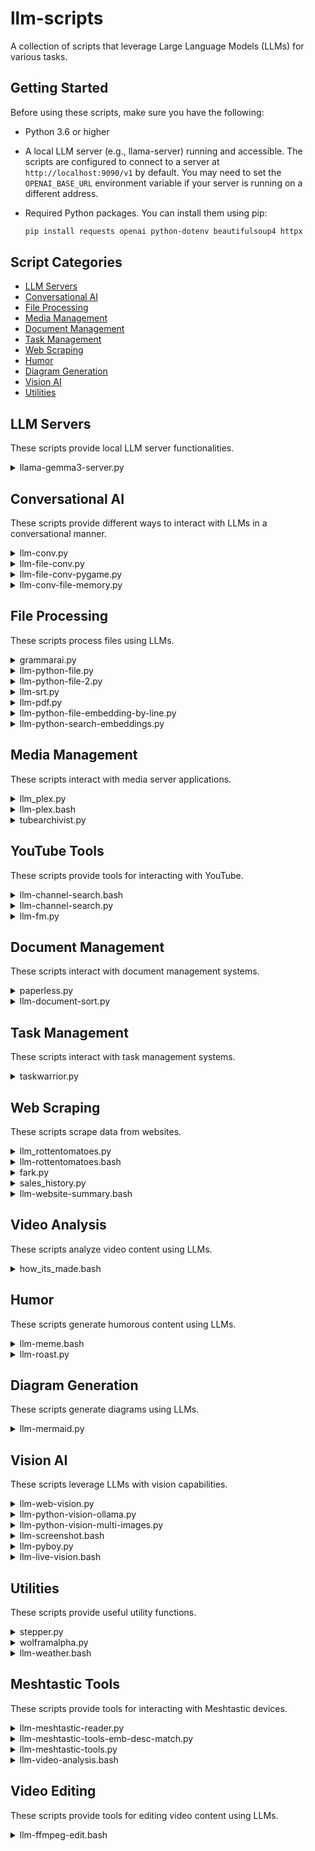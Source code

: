 # llm-scripts

A collection of scripts that leverage Large Language Models (LLMs) for various tasks.

## Getting Started

Before using these scripts, make sure you have the following:

*   Python 3.6 or higher
*   A local LLM server (e.g., llama-server) running and accessible.  The scripts are configured to connect to a server at `http://localhost:9090/v1` by default. You may need to set the `OPENAI_BASE_URL` environment variable if your server is running on a different address.
*   Required Python packages. You can install them using pip:

    ```bash
    pip install requests openai python-dotenv beautifulsoup4 httpx
    ```

## Script Categories

*   [LLM Servers](#llm-servers)
*   [Conversational AI](#conversational-ai)
*   [File Processing](#file-processing)
*   [Media Management](#media-management)
*   [Document Management](#document-management)
*   [Task Management](#task-management)
*   [Web Scraping](#web-scraping)
*   [Humor](#humor)
*   [Diagram Generation](#diagram-generation)
*   [Vision AI](#vision-ai)
*   [Utilities](#utilities)

## LLM Servers

These scripts provide local LLM server functionalities.

<details>
<summary>llama-gemma3-server.py</summary>

### `llama-gemma3-server.py`

**Description:** A Flask-based web server that provides an OpenAI-compatible API endpoint (`/v1/chat/completions`) for interacting with a local `llama-gemma3-cli` executable. It supports both text and image (vision) inputs.

**Purpose:** This script allows users to run a local Gemma 3B model with vision capabilities via a web API, making it compatible with applications designed to use OpenAI's chat completion API. It handles temporary file creation for images and manages the `llama-gemma3-cli` process.

**Usage:**

1.  **Configuration:**
    *   Set the `MODEL_DIR` variable in the script to the absolute path of the directory containing your `google_gemma-3-4b-it-Q8_0.gguf` and `mmproj-google-gemma-3-4b-it-f32.gguf` model files.
    *   Ensure `llama-gemma3-cli` executable is in `/usr/local/bin` or update the `command` variable in the script to its correct path.
2.  **Run the server:**

    ```bash
    python llama-gemma3-server.py
    ```

    The server will run on `http://0.0.0.0:5000` by default.

**Dependencies:**

*   `flask`
*   `llama-gemma3-cli` (external executable)

**Configuration:**

*   `MODEL_DIR`: **MUST BE SET** by the user to the directory containing the Gemma model files.
*   `MODEL_FILE`: `google_gemma-3-4b-it-Q8_0.gguf` (default)
*   `MMPROJ_FILE`: `mmproj-google-gemma-3-4b-it-f32.gguf` (default)
*   **Port:** Hardcoded to `5000` in `get_port()` function.

**Note:** The script creates temporary directories and copies model files to them on startup. It handles base64 encoded image data from the API request and saves them as temporary files for `llama-gemma3-cli`. Temporary image files are cleaned up after each request. The output from `llama-gemma3-cli` is filtered to remove initial log lines.
</details>

## Conversational AI

These scripts provide different ways to interact with LLMs in a conversational manner.

<details>
<summary>llm-conv.py</summary>

### `llm-conv.py`

**Description:** A script for conducting interactive conversations with an LLM.

**Purpose:** This script takes a system prompt, an initial user prompt, and a temperature value as input to start a chat session with the LLM.

**Usage:**

```bash
python llm-conv.py <system_prompt> <initial_prompt> <temperature>
```

*   `<system_prompt>`: A string that sets the context and behavior of the LLM (e.g., "You are a helpful assistant").
*   `<initial_prompt>`: The first message you send to the LLM to start the conversation.
*   `<temperature>`: A float value (e.g., 0.7) that controls the randomness of the LLM's responses. Higher values result in more creative and unpredictable outputs.

**Dependencies:**

*   `openai`
*   `httpx`

**Configuration:**

*   Ensure that a local LLM server is running and accessible. The script is configured to connect to a server at `http://localhost:9090/v1`. You may need to set the `OPENAI_BASE_URL` environment variable if your server is running on a different address.

**Example:**

```bash
python llm-conv.py "You are a helpful assistant" "Hello, how are you?" 0.7
```

**Note:** This script does not have built-in context length management.
</details>

<details>
<summary>llm-file-conv.py</summary>

### `llm-file-conv.py`

**Description:** Extends `llm-conv.py` by incorporating a file's content into the LLM's context.

**Purpose:** This script allows you to provide the LLM with the content of a file, enabling it to answer questions or perform tasks related to that content.

**Usage:**

```bash
python llm-file-conv.py <system_prompt> <file_path> <initial_prompt> <temperature>
```

*   `<system_prompt>`: Same as in `llm-conv.py`.
*   `<file_path>`: The path to the file whose content you want to include in the conversation.
*   `<initial_prompt>`: Same as in `llm-conv.py`.
*   `<temperature>`: Same as in `llm-conv.py`.

**Dependencies:**

*   `openai`
*   `httpx`

**Configuration:**

*   Same as `llm-conv.py`.

**Example:**

```bash
python llm-file-conv.py "You are a code reviewer" my_code.py "What potential bugs do you see in this code?" 0.6
```

**Note:** Make sure the file path is correct and accessible.
</details>

<details>
<summary>llm-file-conv-pygame.py</summary>

### `llm-file-conv-pygame.py`

**Description:** Combines the functionality of `llm-file-conv.py` with a Pygame interface.

**Purpose:** This script aims to display the conversation with the LLM in a graphical window using Pygame.

**Usage:**

```bash
python llm-file-conv-pygame.py <system_prompt> <file_path> <subject_line> <initial_prompt> <temperature>
```

*   `<system_prompt>`: Same as in `llm-file-conv.py`.
*   `<file_path>`: Same as in `llm-file-conv.py`.
*   `<subject line>`: A short description of the file's content.
*   `<initial_prompt>`: Same as in `llm-conv.py`.
*   `<temperature>`: Same as in `llm-conv.py`.

**Dependencies:**

*   `openai`
*   `httpx`
*   `pygame`

**Configuration:**

*   Same as `llm-conv.py`.

**Note:** The Pygame display functionality is currently incomplete and may not render the text correctly.
</details>

<details>
<summary>llm-conv-file-memory.py</summary>

### `llm-conv-file-memory.py`

**Description:** Implements a memory mechanism for LLM conversations by updating a text file with relevant information from the conversation.

**Purpose:** This script aims to maintain a persistent memory of the conversation by allowing the LLM to suggest updates to a "memory" file.

**Usage:**

```bash
python llm-conv-file-memory.py <system_prompt> <file_path> <initial_prompt> <temperature>
```

*   `<system_prompt>`: Same as in `llm-file-conv.py`.
*   `<file_path>`: The path to the memory file.
*   `<initial_prompt>`: Same as in `llm-conv.py`.
*   `<temperature>`: Same as in `llm-conv.py`.

**Dependencies:**

*   `openai`
*   `httpx`

**Configuration:**

*   Same as `llm-conv.py`.

**How it works:**

1.  The script reads the content of the memory file.
2.  It sends the file content, along with the user's input, to the LLM.
3.  The LLM determines if the user's input contains information that should be added to the memory file.
4.  If the LLM decides to update the memory file, it suggests the changes.
5.  The script appends the suggested changes to the memory file.
</details>

## File Processing

These scripts process files using LLMs.

<details>
<summary>grammarai.py</summary>

### `grammarai.py`

**Description:** Checks the grammar of a text file using an LLM.

**Purpose:** This script reads a text file, splits it into sentences, and uses an LLM to correct any grammatical errors in each sentence.

**Usage:**

```bash
python grammarai.py <file_path>
```

*   `<file_path>`: The path to the text file you want to check.

**Dependencies:**

*   `openai`
*   `dotenv`
*   `httpx`
*   `re`

**Configuration:**

*   Ensure that a local LLM server is running and accessible. The script connects to the LLM server specified by the `OPENAI_BASE_URL` environment variable (e.g., `http://localhost:9090/v1`).

**Note:** The quality of the grammar correction depends on the capabilities of the LLM you are using.
</details>

<details>
<summary>llm-python-file.py</summary>

### `llm-python-file.py`

**Description:** Sends a file's content to an LLM along with system, pre, and post prompts.

**Purpose:** This script reads the content of a specified file and sends it to a local LLM server, along with a system prompt, a pre-prompt, and a post-prompt. This allows you to process the file's content using the LLM with specific instructions.

**Usage:**

```bash
python llm-python-file.py <document_file_path> <system> <preprompt> <postprompt> <temp>
```

*   `<document_file_path>`: The path to the file whose content will be sent to the LLM.
*   `<system>`: The system prompt that sets the context for the LLM.
*   `<preprompt>`: The prompt that comes before the file content.
*   `<postprompt>`: The prompt that comes after the file content.
*   `<temp>`: The temperature setting for the LLM.

**Dependencies:**

*   `openai`
*   `httpx`
*   `sys`

**Configuration:**

*   Ensure that a local LLM server is running and accessible. The script is configured to connect to a server at `http://localhost:9090/v1`.

**Note:** This script is designed to work with local LLM servers that implement the OpenAI API.
</details>

<details>
<summary>llm-python-file-2.py</summary>

### `llm-python-file-2.py`

**Description:** Sends two files' content to an LLM along with system, pre, and post prompts.

**Purpose:** This script reads the content of two specified files and sends them to a local LLM server, along with a system prompt, a pre-prompt, and a post-prompt before the first file, and a post-prompt after the first file and before the second file, and a final post-prompt after the second file. This allows you to process the files' content using the LLM with specific instructions.

**Usage:**

```bash
python llm-python-file-2.py <file1_path> <file2_path> <system> <preprompt1> <postprompt1> <postprompt2> <temp>
```

*   `<file1_path>`: The path to the first file whose content will be sent to the LLM.
*   `<file2_path>`: The path to the second file whose content will be sent to the LLM.
*   `<system>`: The system prompt that sets the context for the LLM.
*   `<preprompt1>`: The prompt that comes before the first file content.
*   `<postprompt1>`: The prompt that comes after the first file content.
*   `<postprompt2>`: The prompt that comes after the second file content.
*   `<temp>`: The temperature setting for the LLM.

**Dependencies:**

*   `openai`
*   `httpx`
*   `sys`

**Configuration:**

*   Ensure that a local LLM server is running and accessible. The script is configured to connect to a server at `http://localhost:9090/v1`.

**Note:** This script is designed to work with local LLM servers that implement the OpenAI API.
</details>

<details>
<summary>llm-srt.py</summary>

### `llm-srt.py`

**Description:** Translates an SRT (SubRip Subtitle) file using an LLM.

**Purpose:** This script reads an SRT file, extracts the subtitle text, translates it to a specified target language using a local LLM, and then saves the translated content to a new SRT file.

**Usage:**

```bash
python llm-srt.py <input_srt_file> <output_srt_file> [<target_language>]
```

*   `<input_srt_file>`: The path to the original SRT file to be translated.
*   `<output_srt_file>`: The path where the translated SRT file will be saved.
*   `[<target_language>]`: Optional. The language to translate the subtitles to (e.g., "Spanish", "German"). Defaults to "French" if not provided.

**Dependencies:**

*   `openai`
*   `httpx`
*   `sys`
*   `re`

**Configuration:**

*   Ensure that a local LLM server is running and accessible. The script is configured to connect to a server at `http://localhost:9090/v1`.
*   The `model` used in the script is `gemma-3-4b-it-q8_0`. You may need to adjust this based on the models available on your local LLM server.

**Example:**

```bash
python llm-srt.py original.srt translated_spanish.srt Spanish
```

**Note:** The quality of the translation depends on the capabilities of the LLM you are using.
</details>

<details>
<summary>llm-pdf.py</summary>

### `llm-pdf.py`

**Description:** Downloads a PDF from a given URL, extracts its text content, and sends it to an LLM for analysis.

**Purpose:** This script allows you to process the content of a PDF document using an LLM, enabling tasks like summarization, question answering, or extracting key information from scientific papers or other PDF-based documents.

**Usage:**

```bash
python llm-pdf.py <pdf_url>
```

*   `<pdf_url>`: The URL of the PDF document to be downloaded and processed.

**Dependencies:**

*   `requests`
*   `pdfminer.six`
*   `openai`
*   `httpx`

**Configuration:**

*   Ensure that a local LLM server is running and accessible. The script is configured to connect to a server at `http://localhost:9090/v1`.
*   The `model` used in the script is `gemma-3-4b-it-q8_0`. You may need to adjust this based on the models available on your local LLM server.
*   The `system_prompt`, `pre_prompt`, and `post_prompt` are hardcoded within the script and can be modified to suit different analysis tasks.

**Example:**

```bash
python llm-pdf.py "https://arxiv.org/pdf/2307.09288.pdf"
```

**Note:** The quality of the LLM's analysis depends on the clarity of the extracted text and the capabilities of the LLM you are using.
</details>

<details>
<summary>llm-python-file-embedding-by-line.py</summary>

### `llm-python-file-embedding-by-line.py`

**Description:** Generates embeddings for each line of a given text file using an LLM.

**Purpose:** This script reads a text file line by line, cleans each line, and then sends it to a local LLM server to generate a text embedding. The output includes the file path, the processed line, and its embedding, formatted as a CSV-like string.

**Usage:**

```bash
python llm-python-file-embedding-by-line.py <document_file_path>
```

*   `<document_file_path>`: The path to the text file whose lines will be embedded.

**Dependencies:**

*   `openai`

**Configuration:**

*   Ensure that a local LLM server capable of generating embeddings is running and accessible. The script is configured to connect to a server at `http://localhost:9090/v1`.
*   The `model` used for embeddings is hardcoded to `"nomic-embed-text-v1.5.q8_0"`. You may need to adjust this based on the models available on your local LLM server.

**Note:** Each line is stripped of leading/trailing whitespace, converted to lowercase, and has double quotes, asterisks, and single quotes removed before embedding. Empty lines are skipped.
</details>

<details>
<summary>llm-python-search-embeddings.py</summary>

### `llm-python-search-embeddings.py`

**Description:** Searches for relevant text entries in a CSV file based on a search phrase using LLM embeddings and cosine similarity.

**Purpose:** This script allows you to find the most semantically similar text entries within a pre-computed CSV of text and their embeddings, given a new search phrase. It's useful for semantic search, content recommendation, or finding related information in a dataset.

**Usage:**

```bash
python llm-python-search-embeddings.py <csv_filename> "<search_phrase>" <top_n>
```

*   `<csv_filename>`: The path to the CSV file containing text and their embeddings (e.g., `embeddings.csv`). The CSV is expected to have text in the first column and their corresponding embeddings (as a string representation of a list) in the second column.
*   `<search_phrase>`: The text phrase to search for (e.g., `"What is the capital of France?"`). Enclose in double quotes if it contains spaces.
*   `<top_n>`: The number of top relevant results to return (e.g., `5`).

**Dependencies:**

*   `openai`
*   `pandas`
*   `numpy`
*   `scikit-learn` (for `cosine_similarity`)

**Configuration:**

*   Ensure that a local LLM server capable of generating embeddings is running and accessible. The script is configured to connect to a server at `http://localhost:9090/v1`.
*   The `model` used for embeddings is hardcoded to `"nomic-embed-text-v1.5.q8_0"`. You may need to adjust this based on the models available on your local LLM server.

**Example:**

```bash
python llm-python-search-embeddings.py my_documents_embeddings.csv "machine learning applications" 3
```

**Note:** The quality of the search results depends on the quality of the embeddings and the capabilities of the LLM used for generating them.
</details>

## Media Management

These scripts interact with media server applications.

<details>
<summary>llm_plex.py</summary>

### `llm_plex.py`

**Description:** Interacts with a local Plex media server to provide movie suggestions.

**Purpose:** This script automates the process of getting movie recommendations by fetching movie genres and unwatched movies from your Plex server, scraping movie data from Rotten Tomatoes, and using an LLM to suggest movies.

**Usage:**

1.  Set the `PLEX_API_KEY` environment variable with your Plex API key.
2.  Ensure that the `PLEX_URL` variable is set correctly (default: `http://plex.lan`).
3.  Run the script:

```bash
python llm_plex.py
```

**Dependencies:**

*   `requests`
*   `xml.etree.ElementTree`
*   `json`
*   `datetime`
*   `getpass`
*   `llm_rottentomatoes.py`

**Configuration:**

The script uses the following default values, which can be modified directly in the script:

*   `PLEX_URL`: The base URL of your Plex server (default: `http://plex.lan`).
*   `PLEX_LIBRARY_SECTION`: The library section ID for movies (default: `"1"`).
*   `LLM_BASE_URL`: The base URL of your local LLM server (default: `http://localhost:9090/v1`).
*   `LLM_MODEL`: The name of the LLM model to use (default: `"llama-3.2-3b-it-q8_0"`).
*   `DEFAULT_TEMPERATURE`: The default temperature for LLM queries (default: `0.7`).
*   `ROTTEN_TOMATOES_URL`: The URL for scraping Rotten Tomatoes data (default: `"https://www.rottentomatoes.com/browse/movies_at_home/sort:popular"`).

The `PLEX_API_KEY` is read from the environment variable `PLEX_API_KEY`.

**Note:** This script requires that you have a local LLM server running and accessible and uses `llm_rottentomatoes.py` to scrape data from Rotten Tomatoes.
</details>

<details>
<summary>llm-plex.bash</summary>

### `llm-plex.bash`

**Description:** Interacts with a local Plex media server to provide movie suggestions.

**Purpose:** This script automates the process of getting movie recommendations by fetching movie genres and unwatched movies from your Plex server, scraping movie data from Rotten Tomatoes, and using an LLM to suggest movies.

**Usage:**

1.  Set the `api` variable in the script to your Plex API key.
2.  Ensure that the `PLEX_URL` variable is set correctly (default: `http://plex.lan`).
3.  Run the script:

```bash
./llm-plex.bash
```

**Dependencies:**

*   `curl`
*   `jq`
*   `xmlstarlet`
*   `llm-python-file.py`
*   `llm-python-file-2.py`
*   `llm-rottentomatoes.bash`

**Note:** This script requires that you have a local LLM server running and accessible and uses several helper scripts (`llm-python-file.py`, `llm-python-file-2.py`, and `llm-rottentomatoes.bash`) to interact with the LLM and scrape data from Rotten Tomatoes.
</details>

<details>
<summary>tubearchivist.py</summary>

### `tubearchivist.py`

**Description:** Interacts with a TubeArchivist instance to manage and analyze video content.

**Purpose:** This script provides comprehensive functionalities to interact with a TubeArchivist instance, including retrieving the latest downloaded videos, managing the download queue, fetching channel and video details (including comments and similar videos), searching for videos and channels, retrieving user configuration, and accessing task information.

**Usage:**

1.  Set the `TUBE_ARCHIVIST_BASE_URL` and `API_TOKEN` environment variables with your TubeArchivist base URL and API token, respectively.
2.  Run the script:

```bash
python tubearchivist.py
```

**Dependencies:**

*   `requests`
*   `json`
*   `os`
*   `time`
*   `dotenv`

**Configuration:**

The script relies on environment variables for configuration:

*   `TUBE_ARCHIVIST_BASE_URL`: The base URL of your TubeArchivist instance (e.g., `http://tubearchivist.lan`).
*   `API_TOKEN`: Your TubeArchivist API token.

**Note:** Ensure that your TubeArchivist instance is running and accessible. The script includes a retry mechanism for API requests to handle potential server errors.
</details>

## YouTube Tools

These scripts provide tools for interacting with YouTube.

<details>
<summary>llm-channel-search.bash</summary>

### `llm-channel-search.bash`

**Description:** Searches a YouTube channel for videos containing a specific query in their subtitles and uses an LLM to determine if the video content helps answer the question.

**Purpose:** This script automates the process of searching YouTube channel video transcripts for a specific query and then leveraging an LLM to assess the relevance of the video's content to a given question or topic.

**Usage:**

```bash
./llm-channel-search.bash
```

The script will prompt you for:
*   `What channel URL? (/videos)`: The YouTube channel URL (e.g., `https://www.youtube.com/channel/CHANNEL_ID/videos`).
*   `What are you looking for?`: The question or topic you want the LLM to answer based on the video transcripts.

**Dependencies:**

*   `yt-dlp` (external executable)
*   `jq` (external executable)
*   `html2text` (external executable)
*   `llm-python-file.py` (for LLM interaction)

**Configuration:**

*   Requires `yt-dlp`, `jq`, and `html2text` to be installed and accessible in your system's PATH.
*   Requires `llm-python-file.py` to be accessible and configured to connect to a local LLM server.
*   Temporary files are stored in `/dev/shm/llm-channel-search/`.

**Note:** The script processes videos one by one and outputs "Yes" if the LLM determines the video content is relevant to the question, along with the LLM's explanation.

</details>

<details>
<summary>llm-channel-search.py</summary>

### `llm-channel-search.py`

**Description:** Searches a YouTube channel for videos containing a specific query in their subtitles. It can also send matching subtitle content to an LLM for further analysis.

**Purpose:** To find specific content within a YouTube channel by searching through video subtitles and optionally leverage an LLM to answer questions about the matching content.

**Usage:**

```bash
python llm-channel-search.py <channel_url> <search_query> [--llm <llm_question>] [--download_vtt]
```

*   `<channel_url>`: The YouTube channel URL (e.g., `/channel/CHANNEL_ID` or `/user/USERNAME`).
*   `<search_query>`: The text to search for within the video subtitles.
*   `--llm <llm_question>`: Optional. A question or command to send to the LLM along with the matching subtitles for further analysis.
*   `--download_vtt`: Optional. Downloads VTT subtitles for the first video found in the channel and exits.

**Dependencies:**

*   `yt-dlp`
*   `html2text`
*   `openai` (indirectly via `llm-python-file.py`)
*   `httpx` (indirectly via `llm-python-file.py`)

**Configuration:**

*   Requires `llm-python-file.py` to be accessible at `/usr/local/bin/llm-python-file.py` (or adjust the path in the script).
*   Requires a local LLM server to be running and accessible for the `--llm` functionality.
</details>

<details>
<summary>llm-fm.py</summary>

### `llm-fm.py`

**Description:** A radio DJ powered by a language model that plays music from YouTube and provides weather reports.

**Purpose:** This script acts as an AI-powered radio station. It uses an LLM to select songs and generate descriptions, plays them via `yt-dlp` and `mpv`, and periodically provides weather updates based on a specified ZIP code.

**Usage:**

```bash
python llm-fm.py [genre]
```

*   `[genre]`: Optional. The genre of music for the radio station (default: "Pop").

**Dependencies:**

*   `requests`
*   `pyttsx3`
*   `yt-dlp` (external executable)
*   `mpv` (external executable)
*   `python-dotenv`
*   `pyttsx3`
*   `subprocess`
*   `re`
*   `argparse`
*   `datetime`
*   `logging`
*   `socket`

**Configuration:**

*   `ZIP_CODE`: **MUST BE SET** as an environment variable (e.g., in a `.env` file) for weather reports.
*   `BASE_URL`: **MUST BE SET** as an environment variable to the URL of your local LLM server (e.g., `http://localhost:9090/v1`).
*   `MODEL`: The LLM model to use (default: `gemma-3-4b-it-q8_0`).
*   `ESPEAK_SPEED`: Speech rate for announcements (default: `160`).
*   `MPV_SOCKET`: IPC socket for `mpv` (default: `/dev/shm/mpv_socket`).

**Notes:**

*   Requires a local LLM server with chat completion capabilities.
*   Requires `yt-dlp` and `mpv` to be installed and accessible in your system's PATH for audio playback.
*   Uses Nominatim for ZIP code to latitude/longitude conversion and National Weather Service API for weather data.
*   The script maintains a list of recently played songs to avoid repetition.
*   It includes signal handlers for graceful exit (Ctrl+C).
</details>

## Document Management

These scripts interact with document management systems.

<details>
<summary>paperless.py</summary>

### `paperless.py`

**Description:** Interacts with a Paperless instance to manage and analyze documents.

**Purpose:** This script provides functionalities to retrieve a list of documents, retrieve a specific document by ID, create a new document, search for documents, and retrieve the full information for a specific document by ID.

**Usage:**

1.  Set the `PAPERLESS_BASE_URL` and `PAPERLESS_API_TOKEN` environment variables with your Paperless base URL and API token, respectively.
2.  Run the script:

```bash
python paperless.py
```

**Dependencies:**

*   `requests`
*   `json`
*   `os`
*   `dotenv`
*   `openai`
*   `httpx`

**Configuration:**

The script relies on environment variables for configuration:

*   `PAPERLESS_BASE_URL`: The base URL of your Paperless instance (e.g., `http://paperless.lan`).
*   `PAPERLESS_API_TOKEN`: Your Paperless API token.
*   `LLM_BASE_URL`: The base URL of your local LLM server (e.g., `http://localhost:9090/v1`).

**Note:** Ensure that your Paperless instance is running and accessible. This script also requires a local LLM server to be running for document summarization.
</details>

<details>
<summary>llm-document-sort.py</summary>

### `llm-document-sort.py`

**Description:** Sorts documents into predefined categories using an LLM.

**Purpose:** This script reads documents from an 'unsorted' directory, uses an LLM to determine which subdirectory within a 'sorted' directory each document belongs to, and then copies the document to the chosen category subdirectory.

**Usage:**

```bash
python llm-document-sort.py
```

**Dependencies:**

*   `openai`
*   `httpx`
*   `shutil`

**Configuration:**

*   Requires two directories in the same location as the script: `unsorted` (for documents to be sorted) and `sorted` (containing subdirectories representing categories).
*   Ensure a local LLM server with vision capabilities is running and accessible. The script is configured to connect to a server at `http://localhost:9090/v1`.
*   The `model` used in the script is `gemma-3-4b-it-q8_0`. You may need to adjust this based on the models available on your local LLM server.

**Note:** The LLM's ability to correctly categorize documents depends on its training and the clarity of the document content.
</details>

## Task Management

These scripts interact with task management systems.

<details>
<summary>taskwarrior.py</summary>

### `taskwarrior.py`

**Description:** Interacts with Taskwarrior to manage tasks using natural language and LLMs.

**Purpose:** This script provides functionalities to add tasks using natural language input, converting it to Taskwarrior commands, get instructions for the most urgent task, and display the most urgent task.

**Usage:**

```bash
python taskwarrior.py [command] [arguments]
```

**Commands:**

*   `generate <natural_language_request>`: Generates a Taskwarrior command from a natural language request.
    Example: `python taskwarrior.py generate "Add a task to buy milk tomorrow"`
*   `urgent`: Displays instructions for the most urgent task.
    Example: `python taskwarrior.py urgent`
*   `get_most_urgent_task_info`: Retrieves and displays information about the most urgent task.
    Example: `python taskwarrior.py get_most_urgent_task_info`
*   (No arguments): Displays the most urgent task and instructions for it.
    Example: `python taskwarrior.py`

**Dependencies:**

*   `subprocess`
*   `json`
*   `sys`
*   `openai`
*   `httpx`
*   `os`
*   `datetime`

**Configuration:**

*   Ensure that Taskwarrior is installed and accessible in your system's PATH.
*   A local LLM server is required for natural language processing.

**Note:** The script uses a local LLM server to generate Taskwarrior commands from natural language input. The quality of the generated commands depends on the capabilities of the LLM you are using. The `taskwarrior.md` file (located at `/usr/local/share/man/taskwarrior.md` by default) provides detailed information about Taskwarrior commands and attributes.
</details>

## Web Scraping

These scripts scrape data from websites.

<details>
<summary>llm_rottentomatoes.py</summary>

### `llm_rottentomatoes.py`

**Description:** Scrapes movie information from Rotten Tomatoes.

**Purpose:** This script retrieves comprehensive movie data from the Rotten Tomatoes website, including titles, critic ratings, audience ratings, streaming dates, movie URLs, descriptions, genres, content ratings, actors, and directors.

**Usage:**

```bash
python llm_rottentomatoes.py
```

**Dependencies:**

*   `requests`
*   `bs4`
*   `json`

**Note:** This script scrapes data from the Rotten Tomatoes website, so its functionality may be affected by changes to the website's structure.
</details>

<details>
<summary>llm-rottentomatoes.bash</summary>

### `llm-rottentomatoes.bash`

**Description:** Scrapes movie information from Rotten Tomatoes.

**Purpose:** This script retrieves comprehensive movie data from the Rotten Tomatoes website, including titles, critic ratings, audience ratings, critic sentiment, audience sentiment, directors, actors, and descriptions.

**Usage:**

```bash
./llm-rottentomatoes.bash
```

**Dependencies:**

*   `curl`
*   `jq`

</details>

<details>
<summary>fark.py</summary>

### `fark.py`

**Description:** Fetches and parses headlines from Fark.com.

**Purpose:** This script scrapes the latest headlines from Fark.com, including their associated URLs and tags. It can also shuffle the output and resolve redirect URLs.

**Usage:**

```bash
python fark.py [--shuffle] [--resolve <url>]
```

*   `--shuffle`: Optional. Shuffles the order of the output headlines.
*   `--resolve <url>`: Optional. Resolves a given Fark.com redirect URL to its final destination.

**Dependencies:**

*   `requests`
*   `bs4`

**Example:**

```bash
python fark.py
python fark.py --shuffle
python fark.py --resolve "https://www.fark.com/go/1234567"
```

**Note:** This script scrapes data from Fark.com, so its functionality may be affected by changes to the website's structure.
</details>

<details>
<summary>sales_history.py</summary>

### `sales_history.py`

**Description:** Scrapes sold item history from eBay.

**Purpose:** This script fetches data from eBay's sold listings for a given search term, extracting details such as item title, sold date, selling price, delivery price, item URL, and image URL.

**Usage:**

```bash
python sales_history.py "<search_term>"
```

*   `<search_term>`: The product or item you want to search for on eBay (e.g., "vintage camera", "iphone 12").

**Dependencies:**

*   `requests`
*   `bs4` (BeautifulSoup4)
*   `json`
*   `re`
*   `sys`
*   `urllib.parse`

**Example:**

```bash
python sales_history.py "Nintendo Switch"
```

**Note:** This script scrapes data from eBay, so its functionality may be affected by changes to eBay's website structure. It uses a mobile user-agent to fetch the page content.
</details>

<details>
<summary>llm-website-summary.bash</summary>

### `llm-website-summary.bash`

**Description:** Fetches the content of a given URL and uses an LLM to summarize or extract information from it.

**Purpose:** This script takes a URL as input, downloads its content using `lynx`, and then allows the user to interactively ask an LLM questions or provide tasks related to the website's content.

**Usage:**

```bash
./llm-website-summary.bash <url>
```

*   `<url>`: The URL of the website to process.

**Dependencies:**

*   `lynx` (command-line web browser)
*   `llm-python-file.py` (for LLM interaction)

**Configuration:**

*   Ensure `lynx` is installed and accessible in your system's PATH.
*   Ensure `llm-python-file.py` is accessible in your system's PATH and configured to connect to a local LLM server.
</details>

## Video Analysis

These scripts analyze video content using LLMs.

<details>
<summary>how_its_made.bash</summary>

### `how_its_made.bash`

**Description:** Analyzes a video file by detecting scenes, extracting keyframes, and generating humorous descriptions in the style of "How It's Made" using an LLM with vision capabilities.

**Purpose:** This script automates the process of breaking down a video into its constituent scenes, generating visual summaries, and then using an LLM to create entertaining and concise descriptions for each scene, mimicking the popular documentary style.

**Usage:**

```bash
./how_its_made.bash <video_file> <output_directory>
```

*   `<video_file>`: The path to the input video file (e.g., `my_video.mp4`).
*   `<output_directory>`: The directory where scene images and the generated descriptions will be saved.

**Dependencies:**

*   `ffmpeg` (external executable, for scene detection and keyframe extraction)
*   `llm-python-vision.py` (for LLM interaction with images)

**Configuration:**

*   Requires `ffmpeg` to be installed and accessible in your system's PATH.
*   Requires `llm-python-vision.py` to be accessible at `/usr/bin/python3` (or adjust the path in the script) and configured to connect to a local LLM server with vision capabilities.

**Note:** The script processes images in batches of two for LLM analysis. The quality and humor of the descriptions depend on the capabilities of the LLM you are using.
</details>

## Humor

These scripts generate humorous content using LLMs.

<details>
<summary>llm-meme.bash</summary>

### `llm-meme.bash`

**Description:** Generates meme text for an image using an LLM with vision capabilities and then overlays the text on the image.

**Purpose:** This script automates the creation of memes by leveraging an LLM to generate humorous top and bottom text based on an input image.

**Usage:**

```bash
./llm-meme.bash <image_path>
```

*   `<image_path>`: The path to the input image file.

**Dependencies:**

*   `llm-python-vision.py` (for LLM interaction with images)
*   `jq` (external executable, for parsing JSON)
*   `ImageMagick` (`convert`, `identify`) (external executables, for image manipulation)

**Configuration:**

*   Requires `llm-python-vision.py`, `jq`, and `ImageMagick` to be installed and accessible in your system's PATH.
*   The LLM server URL and model are configured within the `llm-python-vision.py` script it calls.
*   The output meme image is saved as `output.jpg` in the current directory.

**Note:** The quality and humor of the generated meme text depend on the capabilities of the LLM you are using.
</details>

<details>
<summary>llm-roast.py</summary>

### `llm-roast.py`

**Description:** Scrapes a public figure's biography from `famousbirthdays.com` and generates a humorous roast using an LLM.

**Purpose:** To create a personalized, witty roast based on publicly available information about a person.

**Usage:**

```bash
python llm-roast.py <famousbirthdays.com_URL>
```

*   `<famousbirthdays.com_URL>`: The URL of the public figure's page on `famousbirthdays.com`.

**Dependencies:**

*   `requests`
*   `bs4` (BeautifulSoup4)
*   `re`
*   `sys`
*   `openai`
*   `httpx`

**Configuration:**

*   Requires a local LLM server running and accessible at `http://localhost:9090/v1`.
*   The default model used is `gemma-3-4b-it-q8_0`. You may need to adjust this based on the models available on your local LLM server.

**Note:** The quality of the roast depends on the capabilities of the LLM you are using and the information available on the `famousbirthdays.com` page.
</details>

## Diagram Generation

These scripts generate diagrams using LLMs.

<details>
<summary>llm-mermaid.py</summary>

### `llm-mermaid.py`

**Description:** Generates Mermaid.js diagrams from natural language prompts using an LLM and displays them in a web browser.

**Purpose:** This script allows users to create flowcharts, sequence diagrams, gantt charts, and other diagrams by simply describing them in natural language. The LLM converts the description into Mermaid.js code, which is then rendered in a local HTML page and opened in the default web browser.

**Usage:**

```bash
python llm-mermaid.py "<user_prompt>"
```

*   `<user_prompt>`: A natural language description of the diagram you want to generate (e.g., "A flowchart showing user login process: Start -> Enter Username/Password -> Validate Credentials -> If valid, Go to Dashboard; Else, Show Error and retry.").

**Dependencies:**

*   `openai`
*   `webbrowser`
*   `base64`

**Configuration:**

*   Ensure that a local LLM server is running and accessible. The script is configured to connect to a server at `http://localhost:9090/v1`.
*   The `model` used in the script is `gemma-3-4b-it-q8_0`. You may need to adjust this based on the models available on your local LLM server.

**Note:** The script generates an HTML file with the Mermaid.js code and opens it as a data URI in your default web browser. An internet connection is required to load the Mermaid.js library from `cdn.jsdelivr.net`.
</details>

## Vision AI

These scripts leverage LLMs with vision capabilities.

<details>
<summary>llm-web-vision.py</summary>

### `llm-web-vision.py`

**Description:** Analyzes an image from a specified path using an LLM with vision capabilities.

**Purpose:** This script takes an image file path and a text prompt as input, encodes the image to base64, and sends both to a local LLM server for analysis. The LLM then provides a response based on the image and the prompt.

**Usage:**

```bash
python llm-web-vision.py <image_path> <text_prompt>
```

*   `<image_path>`: The absolute or relative path to the image file (e.g., `image.jpg`, `/home/user/pictures/photo.png`).
*   `<text_prompt>`: The text prompt or question you want to ask the LLM about the image (e.g., "Describe this image", "What is happening here?").

**Dependencies:**

*   `openai`
*   `httpx`

**Configuration:**

*   Ensure that a local LLM server with vision capabilities is running and accessible. The script is configured to connect to a server at `http://localhost:9090/v1`.
*   The `model` used in the script is `gemma-3-4b-it-q8_0`. You may need to adjust this based on the models available on your local LLM server.

**Example:**

```bash
python llm-web-vision.py my_image.jpg "What is the main subject of this image?"
```

**Note:** The script expects the image to be in a format supported by the LLM (e.g., JPEG).
</details>

<details>
<summary>llm-python-vision-ollama.py</summary>

### `llm-python-vision-ollama.py`

**Description:** Analyzes an image from a specified path using a local Ollama LLM with vision capabilities.

**Purpose:** This script takes an image file path and a text prompt as input, encodes the image to base64, and sends both to a local Ollama LLM server for analysis. The LLM then provides a response based on the image and the prompt.

**Usage:**

```bash
python llm-python-vision-ollama.py "<text_prompt>" <image_path>
```

*   `<text_prompt>`: The text prompt or question you want to ask the LLM about the image (e.g., "Describe this image", "What is happening here?").
*   `<image_path>`: The absolute or relative path to the image file (e.g., `image.jpg`, `/home/anon/pictures/photo.png`).

**Dependencies:**

*   `openai`
*   `requests`

**Configuration:**

*   Ensure that a local Ollama LLM server with vision capabilities is running and accessible. The script is configured to connect to a server at `http://localhost:11434/v1`.
*   The `model` used in the script is `llama3.2-vision:latest`. You may need to adjust this based on the models available on your local Ollama server.

**Example:**

```bash
python llm-python-vision-ollama.py "What is the main subject of this image?" my_image.jpg
```

**Note:** The script expects the image to be in a format supported by the LLM (e.g., JPEG).
</details>

<details>
<summary>llm-python-vision-multi-images.py</summary>

### `llm-python-vision-multi-images.py`

**Description:** Analyzes multiple images (frames from a video) using an LLM with vision capabilities.

**Purpose:** This script takes a text prompt and multiple image file paths (expected to be video frames with `frame_XXX.jpg` naming) as input, encodes the images to base64, and sends both to a local LLM server for analysis. It also extracts and appends the frame range to the prompt. The LLM then provides a response based on the images and the prompt.

**Usage:**

```bash
python llm-python-vision-multi-images.py "<text_prompt>" <temperature> <image_path_1> [<image_path_2> ...]
```

*   `<text_prompt>`: The text prompt or question you want to ask the LLM about the images (e.g., "Describe what is happening in these frames").
*   `<temperature>`: A float value (e.g., 0.7) that controls the randomness of the LLM's responses.
*   `<image_path_1> [<image_path_2> ...]`: One or more absolute or relative paths to the image files (e.g., `frame_001.jpg`, `/home/anon/video_frames/frame_002.jpg`). Images are expected to be named `frame_XXX.jpg`.

**Dependencies:**

*   `openai`
*   `httpx`
*   `re`

**Configuration:**

*   Ensure that a local LLM server with vision capabilities is running and accessible. The script is configured to connect to a server at `http://localhost:9595/v1`.
*   The `model` used in the script is `gemma3:4b-it-q8_0`. You may need to adjust this based on the models available on your local LLM server.

**Example:**

```bash
python llm-python-vision-multi-images.py "What is the sequence of events in these frames?" 0.5 frame_001.jpg frame_002.jpg frame_003.jpg
```
</details>

<details>
<summary>llm-screenshot.bash</summary>

### `llm-screenshot.bash`

**Description:** Continuously captures screenshots of a selected window and uses an LLM with vision capabilities to describe the content of the screenshots.

**Purpose:** This script automates the process of monitoring a specific window's visual content and generating real-time descriptions using an LLM. It's useful for continuous visual analysis or accessibility purposes.

**Usage:**

```bash
./llm-screenshot.bash
```

**Dependencies:**

*   `xdotool` (external executable, for selecting windows)
*   `scrot` (external executable, for taking screenshots)
*   `llm-python-vision-ollama.py` (for LLM interaction with images)

**Configuration:**

*   Requires `xdotool` and `scrot` to be installed and accessible in your system's PATH.
*   Requires `llm-python-vision-ollama.py` to be accessible at `/usr/local/bin/llm-python-vision-ollama.py` (or adjust the path in the script) and configured to connect to a local Ollama LLM server with vision capabilities.
*   Screenshots are temporarily saved to `/dev/shm/llm-screenshot.png`.
*   The script takes a screenshot and describes it every 60 seconds.

**Note:** The script will prompt you to select a window after execution.
</details>

<details>
<summary>llm-pyboy.py</summary>

### `llm-pyboy.py`

**Description:** Interacts with a PyBoy (Game Boy emulator) instance, captures screenshots, and sends them to an LLM with vision capabilities for analysis.

**Purpose:** This script allows for real-time visual analysis of Game Boy game states by an LLM. It captures the emulator's screen, encodes it as a base64 image, and sends it along with a user-provided text prompt to a local LLM server. The LLM's response is then printed to the console.

**Usage:**

```bash
python llm-pyboy.py <rom_file>
```

**Dependencies:**

*   `pyboy`
*   `Pillow` (PIL)
*   `openai`
*   `httpx`

**Configuration:**

*   Ensure that a local LLM server with vision capabilities is running and accessible. The script is configured to connect to a server at `http://localhost:9090/v1`.
*   The `model` used in the script is `gemma-3-4b-it-q8_0`. You may need to adjust this based on the models available on your local LLM server.
*   The script takes a screenshot and sends it to the LLM after every 1200 game ticks (frames).

**Note:** This script requires a Game Boy ROM file to run. The quality of the LLM's analysis depends on its vision capabilities and the clarity of the game screen.
</details>

<details>
<summary>llm-live-vision.bash</summary>

### `llm-live-vision.bash`

**Description:** Continuously captures a frame from a video URL copied from the clipboard, analyzes it using an LLM with vision capabilities, speaks the description, and displays the image.

**Purpose:** This script automates the process of real-time visual analysis of video content by extracting frames, generating descriptions using an LLM, and providing both visual and auditory feedback. It's useful for live content analysis or accessibility.

**Usage:**

```bash
./llm-live-vision.bash
```

**Dependencies:**

*   `ffmpeg` (external executable)
*   `yt-dlp` (external executable)
*   `xclip` (external executable)
*   `llm-python-vision-ollama.py` (for LLM interaction with images)
*   `ristretto` (external executable, for image display)
*   `espeak` (external executable, for text-to-speech)

**Configuration:**

*   Requires `ffmpeg`, `yt-dlp`, `xclip`, `ristretto`, and `espeak` to be installed and accessible in your system's PATH.
*   Requires `llm-python-vision-ollama.py` to be accessible and configured to connect to a local Ollama LLM server with vision capabilities.
*   Temporary files (`/dev/shm/output.jpg`, `/dev/shm/output.txt`) are used for image and text output.
*   The script continuously loops, processing a new frame every second.

**Note:** The script expects a video URL to be present in the clipboard. The quality of the analysis depends on the capabilities of the LLM you are using.
</details>

## Utilities

These scripts provide useful utility functions.

<details>
<summary>stepper.py</summary>

### `stepper.py`

**Description:** Guides a user through steps to manage a panic attack, using an LLM to validate completion of each step.

**Purpose:** This script provides a set of steps to help a user manage a panic attack. It uses an LLM to determine if the user has completed each step correctly before proceeding to the next step.

**Usage:**

```bash
python stepper.py
```

**Dependencies:**

*   `openai`
*   `httpx`
*   `ast`

**Configuration:**

The script relies on environment variables for configuration:

*   `OPENAI_BASE_URL`: The base URL of your local LLM server (e.g., `http://localhost:9090/v1`).

**Note:** This script requires a local LLM server to be running and accessible. The effectiveness of the script depends on the capabilities of the LLM you are using.
</details>

<details>
<summary>wolframalpha.py</summary>

### `wolframalpha.py`

**Description:** Fetches answers and step-by-step solutions from Wolfram Alpha.

**Purpose:** This script connects to the Wolfram Alpha WebSocket API to retrieve computational knowledge and answers for a given query. It can also display images returned by Wolfram Alpha.

**Usage:**

```bash
python wolframalpha.py "<search_term>"
```

*   `<search_term>`: The query to send to Wolfram Alpha (e.g., "derivative of x^2", "population of california").

**Dependencies:**

*   `websocket-client`
*   `Pillow`
*   `tkinter` (for image display)

**Note:** This script requires an internet connection to access the Wolfram Alpha API. Image display requires `Pillow` and `tkinter` to be installed.
</details>

<details>
<summary>llm-weather.bash</summary>

### `llm-weather.bash`

**Description:** Fetches weather information and uses an LLM to generate a weather report.

**Purpose:** This script retrieves weather data for a specified ZIP code from the National Weather Service and uses a local LLM to generate a concise and friendly weather report.

**Usage:**

1.  Set the `zip` variable in the script to your desired ZIP code.
2.  Run the script:

```bash
./llm-weather.bash
```

**Dependencies:**

*   `curl`
*   `jq`
*   `bc`

**Configuration:**

*   Ensure that a local LLM server is running and accessible. The script is configured to connect to a server at `http://localhost:9090/v1`.
*   The script uses `curl` to fetch data from the National Weather Service and `jq` to parse the JSON responses.

**Note:** The script attempts to automatically determine the ZIP code based on your IP address if the `zip` variable is not set manually. The quality of the weather report depends on the capabilities of the LLM you are using.
</details>

## Meshtastic Tools

These scripts provide tools for interacting with Meshtastic devices.

<details>
<summary>llm-meshtastic-reader.py</summary>

### `llm-meshtastic-reader.py`

**Description:** Listens for Meshtastic text messages, processes them with an LLM, and sends the LLM's response back to the sender.

**Purpose:** This script acts as an LLM-powered responder for Meshtastic messages. When a message is received by the configured Meshtastic node, it forwards the message to a local LLM, incorporates the current date and time into the system prompt, and then sends the LLM's generated response back to the original sender, splitting long responses into multiple chunks if necessary.

**Usage:**

1.  Ensure your Meshtastic device is connected and accessible (e.g., via USB).
2.  Configure the LLM settings within the script (e.g., `LLM_BASE_URL`, `LLM_MODEL`).
3.  Run the script:

    ```bash
    python llm-meshtastic-reader.py
    ```

**Dependencies:**

*   `meshtastic`
*   `pubsub`
*   `openai`
*   `httpx`

**Configuration:**

The script uses the following variables, which can be modified directly in the script:

*   `LLM_BASE_URL`: The base URL of your local LLM server (default: `http://localhost:9090/v1`).
*   `LLM_API_KEY`: API key for the LLM (default: `"none"`).
*   `LLM_MODEL`: The name of the LLM model to use (default: `"gemma-3-4b-it-q8_0"`).
*   `LLM_SYSTEM_PROMPT`: System prompt for the LLM (default: `"You are a helpful assistant responding to Meshtastic text messages."`).
*   `LLM_PREPROMPT`: Pre-prompt for the LLM (default: `"The user says: "`).
*   `LLM_POSTPROMPT`: Post-prompt for the LLM (default: `"Respond to the user."`).
*   `LLM_TEMPERATURE`: Temperature for LLM queries (default: `0.7`).
*   `LLM_TIMEOUT`: Timeout for LLM requests in seconds (default: `3600`).
*   `MAX_MESSAGE_LENGTH`: Maximum characters per Meshtastic message chunk (default: `200`).

**Note:** This script requires a local LLM server to be running and accessible. It automatically attempts to connect to a Meshtastic device. Ensure the `meshtastic` Python library is correctly installed and your device is recognized by the system.
</details>

<details>
<summary>llm-meshtastic-tools-emb-desc-match.py</summary>

### `llm-meshtastic-tools-emb-desc-match.py`

**Description:** Listens for Meshtastic text messages, uses an LLM to select and execute a tool based on the message content using embedding similarity, and sends the tool's response back to the sender.

**Purpose:** This script acts as an LLM-powered assistant for Meshtastic messages. It dynamically selects the most relevant tool (e.g., system information, weather reports, general chat, or random numbers) by comparing the user's message embedding with the embeddings of predefined tool descriptions.

**Usage:**

1.  Ensure your Meshtastic device is connected and accessible (e.g., via USB).
2.  Configure the LLM settings within the script (e.g., `LLM_BASE_URL`, `EMBEDDING_BASE_URL`, `LLM_MODEL`).
3.  Run the script:

    ```bash
    python llm-meshtastic-tools-emb-desc-match.py
    ```

**Dependencies:**

*   `meshtastic`
*   `pubsub`
*   `openai`
*   `httpx`
*   `numpy`
*   `scikit-learn` (for `cosine_similarity`)
*   `llm-mesh-weather.bash` (for weather reports, if used by the `weather_report` tool)

**Configuration:**

The script uses the following variables, which can be modified directly in the script:

*   `LLM_BASE_URL`: The base URL of your local LLM server for chat completions (default: `http://localhost:9090/v1`).
*   `EMBEDDING_BASE_URL`: The base URL of your local LLM server for embeddings (default: `http://localhost:9494/v1`).
*   `LLM_API_KEY`: API key for the LLM (default: `"none"`).
*   `LLM_MODEL`: The name of the LLM model to use for chat (default: `"gemma-3-4b-it-q8_0"`).
*   `LLM_SYSTEM_PROMPT`: System prompt for the LLM (default: `"You are a helpful assistant responding to Meshtastic text messages."`).
*   `LLM_PREPROMPT`: Pre-prompt for the LLM (default: `"The user says: "`).
*   `LLM_POSTPROMPT`: Post-prompt for the LLM (default: `"Respond to the user."`).
*   `LLM_TEMPERATURE`: Temperature for LLM queries (default: `0.7`).
*   `LLM_TIMEOUT`: Timeout for LLM requests in seconds (default: `3600`).
*   `MAX_MESSAGE_LENGTH`: Maximum characters per Meshtastic message chunk (default: `200`).

**Tools:**

The script includes the following tools that can be selected by the LLM based on embedding similarity:

*   `system_info`: Prints system information (CPU usage, memory usage, uptime).
*   `weather_report`: Gives a local weather report (requires `llm-mesh-weather.bash`).
*   `chat`: General chat for jokes, advice, etc.
*   `numbers_station`: Responds with random numbers.

**Note:** This script requires a local LLM server for both chat completions and embeddings to be running and accessible. It automatically attempts to connect to a Meshtastic device. Ensure the `meshtastic` Python library is correctly installed and your device is recognized by the system.
</details>

<details>
<summary>llm-meshtastic-tools.py</summary>

### `llm-meshtastic-tools.py`

**Description:** Listens for Meshtastic text messages, uses an LLM to select and execute a tool based on the message content, and sends the tool's response back to the sender.

**Purpose:** This script acts as an LLM-powered assistant for Meshtastic messages. It can respond to messages by providing system information, weather reports, general chat responses, or random numbers, by dynamically selecting the most relevant tool.

**Usage:**

1.  Ensure your Meshtastic device is connected and accessible (e.g., via USB).
2.  Configure the LLM settings within the script (e.g., `LLM_BASE_URL`, `EMBEDDING_BASE_URL`, `LLM_MODEL`).
3.  Run the script:

    ```bash
    python llm-meshtastic-tools.py
    ```

**Dependencies:**

*   `meshtastic`
*   `pubsub`
*   `openai`
*   `httpx`
*   `numpy`
*   `scikit-learn` (for `cosine_similarity`)
*   `llm-mesh-weather.bash` (for weather reports)

**Configuration:**

The script uses the following variables, which can be modified directly in the script:

*   `LLM_BASE_URL`: The base URL of your local LLM server for chat completions (default: `http://localhost:9090/v1`).
*   `EMBEDDING_BASE_URL`: The base URL of your local LLM server for embeddings (default: `http://localhost:9494/v1`).
*   `LLM_API_KEY`: API key for the LLM (default: `"none"`).
*   `LLM_MODEL`: The name of the LLM model to use for chat (default: `"gemma-3-4b-it-q8_0"`).
*   `LLM_SYSTEM_PROMPT`: System prompt for the LLM (default: `"You are a helpful assistant responding to Meshtastic text messages."`).
*   `LLM_PREPROMPT`: Pre-prompt for the LLM (default: `"The user says: "`).
*   `LLM_POSTPROMPT`: Post-prompt for the LLM (default: `"Respond to the user."`).
*   `LLM_TEMPERATURE`: Temperature for LLM queries (default: `0.7`).
*   `LLM_TIMEOUT`: Timeout for LLM requests in seconds (default: `3600`).
*   `MAX_MESSAGE_LENGTH`: Maximum characters per Meshtastic message chunk (default: `200`).

**Tools:**

The script includes the following tools that can be selected by the LLM:

*   `system_info`: Prints system information (CPU usage, memory usage, uptime).
*   `weather_report`: Gives a local weather report (requires `llm-mesh-weather.bash`).
*   `chat`: General chat for jokes, advice, etc.
*   `numbers_station`: Responds with random numbers.

**Note:** This script requires a local LLM server for both chat completions and embeddings to be running and accessible. It automatically attempts to connect to a Meshtastic device. Ensure the `meshtastic` Python library is correctly installed and your device is recognized by the system.
</details>

<details>
<summary>llm-video-analysis.bash</summary>

### `llm-video-analysis.bash`

**Description:** Analyzes a video from a given URL by extracting frames (either at a fixed rate or based on scene changes), optionally downloading subtitles, and then using an LLM with vision capabilities to describe the video content. It supports both batch processing and interactive prompting.

**Purpose:** This script automates the process of extracting visual and textual information from a video and leveraging an LLM to generate descriptions or answer questions about the video's content. It's useful for summarizing videos, understanding visual events, or extracting key information.

**Usage:**

```bash
./llm-video-analysis.bash [-a|--all-frames] [-s|--scene-change] [-ss|--subtitles] [-c|--cookies] [-nt|--no-title] [-p|--prompt] <video_url>
```

*   `<video_url>`: The URL of the video to analyze.
*   `-a`, `--all-frames`: Optional. Processes all extracted frames at once with the LLM, rather than in batches.
*   `-s`, `--scene-change`: Optional. Extracts frames based on scene changes detected by `ffmpeg` (default threshold: 0.3). If not set, extracts frames at a fixed rate (default: 2 frames/second).
*   `-ss`, `--subtitles`: Optional. Attempts to download and include video subtitles in the LLM's context.
*   `-c`, `--cookies`: Optional. Uses cookies from the Chrome browser for `yt-dlp` to access age-restricted or private videos.
*   `-nt`, `--no-title`: Optional. Skips extracting the video title.
*   `-p`, `--prompt`: Optional. Enables an interactive mode where you can provide multiple prompts to the LLM after initial video processing.

**Dependencies:**

*   `yt-dlp` (external executable)
*   `ffmpeg` (external executable)
*   `bc` (for arithmetic operations)
*   `llm-python-vision-multi-images.py` (for LLM interaction with multiple images)
*   `llm-python-vision-multi-images-file.py` (for LLM interaction with multiple images and a subtitle file)
*   `llm-python-file.py` (for summarizing the output in non-interactive mode)

**Configuration:**

*   Requires `yt-dlp` and `ffmpeg` to be installed and accessible in your system's PATH.
*   Requires `llm-python-vision-multi-images.py`, `llm-python-vision-multi-images-file.py`, and `llm-python-file.py` to be accessible and configured to connect to a local LLM server with vision capabilities.
*   Temporary files (frames, subtitles, analysis output) are stored in `/dev/shm/llm-video-analysis/`.
*   `frame_rate`: Fixed frame extraction rate (default: 2 frames/second).
*   `scene_threshold`: Threshold for scene change detection (default: 0.3).
*   `frames_per_batch`: Number of frames processed per LLM batch in non-`--all-frames` mode (default: 20).
*   LLM server URL and model are configured within the Python scripts it calls.

**Notes:**

*   The script clears the `/dev/shm/llm-video-analysis/` directory on startup.
*   The quality of the video analysis depends on the capabilities of the LLM you are using.
*   Subtitle download attempts both regular and auto-generated subtitles.
</details>

## Video Editing

These scripts provide tools for editing video content using LLMs.

<details>
<summary>llm-ffmpeg-edit.bash</summary>

### `llm-ffmpeg-edit.bash`

**Description:** Detects a specified "thing" in a video using an LLM with vision capabilities and clips the video to include the detected segments. It supports both single continuous segment clipping and full video scanning to concatenate all detected segments.

**Purpose:** This script automates the process of identifying specific visual content within a video and extracting those portions into a new video file. It's useful for creating highlight reels, removing irrelevant sections, or focusing on particular events in a video.

**Usage:**

```bash
./llm-ffmpeg-edit.bash [options] <video_source> <thing_to_detect>
```

*   `<video_source>`: The URL of the video (e.g., `https://www.youtube.com/watch?v=dQw4w9WgXcQ`) or the path to a local video file (when using `--local-file`).
*   `<thing_to_detect>`: A natural language description of what the LLM should look for in the video frames (e.g., `'cat playing piano'`, `'Rick Astley singing'`).

**Options:**

*   `-s`, `--scene-change`: Optional. Extracts frames based on scene changes detected by `ffmpeg` (default threshold: 0.3). If not set, extracts frames at a fixed rate (default: 2 frames/second).
*   `-c`, `--cookies`: Optional. Uses cookies from the Chrome browser for `yt-dlp` to access age-restricted or private videos (only applicable for URL video sources).
*   `-o`, `--output-file <filename>`: Optional. Specifies the name of the output clipped video file (default: `clipped_video.mp4`).
*   `-fr`, `--frame-rate <rate>`: Optional. Sets the frame extraction rate in frames per second (default: 2).
*   `-fb`, `--frames-per-batch <num>`: Optional. Sets the number of frames to send to the LLM per batch for analysis (default: 20).
*   `-f`, `--full`: Optional. If set, the script will scan the full video and concatenate *all* detected segments of the `thing_to_detect`. If not set, it will only clip the *first* continuous segment found.
*   `-l`, `--local-file <path>`: Optional. Specifies that the video source is a local file path instead of a URL.

**Dependencies:**

*   `ffmpeg` (external executable, for video processing and frame extraction)
*   `yt-dlp` (external executable, for downloading videos from URLs)
*   `bc` (for arithmetic operations)
*   `llm-python-vision-multi-images.py` (for LLM interaction with multiple images)

**Configuration:**

*   Requires `ffmpeg` and `yt-dlp` to be installed and accessible in your system's PATH.
*   Requires `llm-python-vision-multi-images.py` to be accessible and configured to connect to a local LLM server with vision capabilities.
*   Temporary files (downloaded video, extracted frames, intermediate clips) are stored in `/dev/shm/llm-ffmpeg-edit/`. This directory is cleared on script startup.
*   The LLM server URL and model are configured within the `llm-python-vision-multi-images.py` script it calls.
*   `scene_threshold`: Threshold for scene change detection (default: 0.3).
*   `temperature`: Temperature for LLM calls (default: 0.15).

**Notes:**

*   The script attempts to use stream copy for clipping for speed, but will fall back to re-encoding if stream copy fails (e.g., due to non-keyframe cut points).
*   The quality of the detection and clipping depends on the capabilities of the LLM you are using and the clarity of the video content.
</details>
